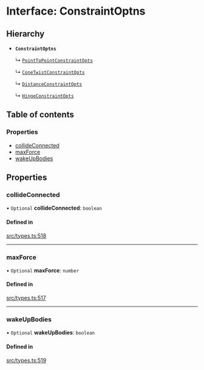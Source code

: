 # Interface: ConstraintOptns

## Hierarchy

- **`ConstraintOptns`**

  ↳ [`PointToPointConstraintOpts`](PointToPointConstraintOpts.md)

  ↳ [`ConeTwistConstraintOpts`](ConeTwistConstraintOpts.md)

  ↳ [`DistanceConstraintOpts`](DistanceConstraintOpts.md)

  ↳ [`HingeConstraintOpts`](HingeConstraintOpts.md)

## Table of contents

### Properties

- [collideConnected](ConstraintOptns.md#collideconnected)
- [maxForce](ConstraintOptns.md#maxforce)
- [wakeUpBodies](ConstraintOptns.md#wakeupbodies)

## Properties

### collideConnected

• `Optional` **collideConnected**: `boolean`

#### Defined in

[src/types.ts:518](https://gitlab.com/rapidajs/rapida/-/blob/ac79872/packages/rapida-physics/src/types.ts#L518)

___

### maxForce

• `Optional` **maxForce**: `number`

#### Defined in

[src/types.ts:517](https://gitlab.com/rapidajs/rapida/-/blob/ac79872/packages/rapida-physics/src/types.ts#L517)

___

### wakeUpBodies

• `Optional` **wakeUpBodies**: `boolean`

#### Defined in

[src/types.ts:519](https://gitlab.com/rapidajs/rapida/-/blob/ac79872/packages/rapida-physics/src/types.ts#L519)
